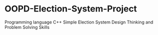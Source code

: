 # OOPD-Election-System-Project
Programming language  C++
Simple Election System
Design Thinking and Problem Solving Skills
